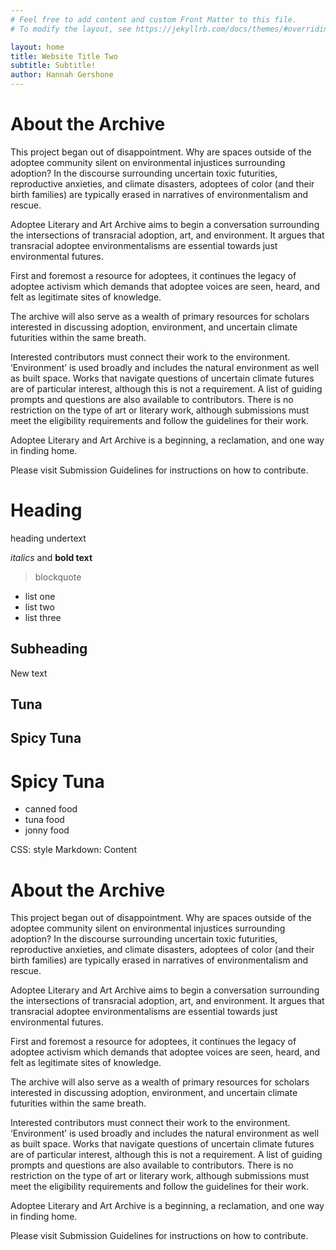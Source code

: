 ```yaml
---
# Feel free to add content and custom Front Matter to this file.
# To modify the layout, see https://jekyllrb.com/docs/themes/#overriding-theme-defaults

layout: home
title: Website Title Two
subtitle: Subtitle!
author: Hannah Gershone
---
```



# About the Archive

This project began out of disappointment. Why are spaces outside of the adoptee community silent on environmental injustices surrounding adoption? In the discourse surrounding uncertain toxic futurities, reproductive anxieties, and climate disasters, adoptees of color (and their birth families) are typically erased in narratives of environmentalism and rescue. 

Adoptee Literary and Art Archive aims to begin a conversation surrounding the intersections of transracial adoption, art, and environment. It argues that transracial adoptee environmentalisms are essential towards just environmental futures. 

First and foremost a resource for adoptees, it continues the legacy of adoptee activism which demands that adoptee voices are seen, heard, and felt as legitimate sites of knowledge. 

The archive will also serve as a wealth of primary resources for scholars interested in discussing adoption, environment, and uncertain climate futurities within the same breath.

Interested contributors must connect their work to the environment. ‘Environment’ is used broadly and includes the natural environment as well as built space. Works that navigate questions of uncertain climate futures are of particular interest, although this is not a requirement. A list of guiding prompts and questions are also available to contributors. There is no restriction on the type of art or literary work, although submissions must meet the eligibility requirements and follow the guidelines for their work. 

Adoptee Literary and Art Archive is a beginning, a reclamation, and one way in finding home. 

Please visit Submission Guidelines for instructions on how to contribute. 


# Heading

heading undertext



*italics* and **bold text**

> blockquote

- list one
- list two
- list three

## Subheading

New text


## Tuna

## Spicy Tuna

# Spicy Tuna 

-  canned food
-  tuna food
-  jonny food


CSS: style
Markdown: Content 

# About the Archive

This project began out of disappointment. Why are spaces outside of the adoptee community silent on environmental injustices surrounding adoption? In the discourse surrounding uncertain toxic futurities, reproductive anxieties, and climate disasters, adoptees of color (and their birth families) are typically erased in narratives of environmentalism and rescue. 

Adoptee Literary and Art Archive aims to begin a conversation surrounding the intersections of transracial adoption, art, and environment. It argues that transracial adoptee environmentalisms are essential towards just environmental futures. 

First and foremost a resource for adoptees, it continues the legacy of adoptee activism which demands that adoptee voices are seen, heard, and felt as legitimate sites of knowledge. 

The archive will also serve as a wealth of primary resources for scholars interested in discussing adoption, environment, and uncertain climate futurities within the same breath.

Interested contributors must connect their work to the environment. ‘Environment’ is used broadly and includes the natural environment as well as built space. Works that navigate questions of uncertain climate futures are of particular interest, although this is not a requirement. A list of guiding prompts and questions are also available to contributors. There is no restriction on the type of art or literary work, although submissions must meet the eligibility requirements and follow the guidelines for their work. 

Adoptee Literary and Art Archive is a beginning, a reclamation, and one way in finding home. 

Please visit Submission Guidelines for instructions on how to contribute. 
